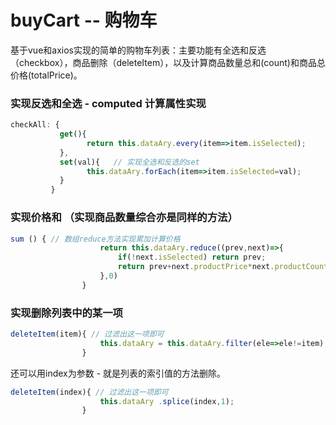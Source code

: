 # buyCart -- 购物车
基于vue和axios实现的简单的购物车列表：主要功能有全选和反选（checkbox），商品删除（deleteItem），以及计算商品数量总和(count)和商品总价格(totalPrice)。

### 实现反选和全选 - computed 计算属性实现

```javascript
checkAll: {  
           get(){  
                 return this.dataAry.every(item=>item.isSelected);
           },
           set(val){   // 实现全选和反选的set
                 this.dataAry.forEach(item=>item.isSelected=val);
           }
         }
```


### 实现价格和 （实现商品数量综合亦是同样的方法）

```javascript
sum () { // 数组reduce方法实现累加计算价格
                    return this.dataAry.reduce((prev,next)=>{
                        if(!next.isSelected) return prev;
                        return prev+next.productPrice*next.productCount;
                    },0)
                }
```

### 实现删除列表中的某一项

```javascript
deleteItem(item){ // 过滤出这一项即可
                    this.dataAry = this.dataAry.filter(ele=>ele!=item);
                }
```

还可以用index为参数 - 就是列表的索引值的方法删除。

```javascript
deleteItem(index){ // 过滤出这一项即可
                    this.dataAry .splice(index,1);
                }
```
